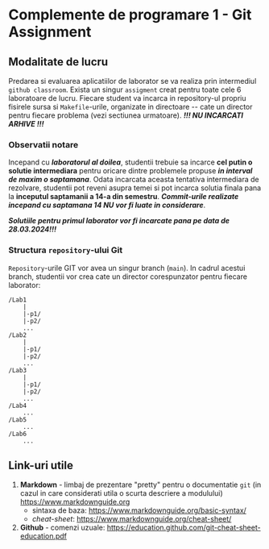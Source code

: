 # Complemente de programare 1 - Git Assignment

## Modalitate de lucru

Predarea si evaluarea aplicatiilor de laborator se va realiza prin intermediul `github classroom`. Exista un singur `assigment` creat pentru toate cele 6 laboratoare de lucru. Fiecare student va incarca in repository-ul propriu fisirele sursa si `Makefile`-urile, organizate in directoare -- cate un director pentru fiecare problema (vezi sectiunea urmatoare). **_!!! NU INCARCATI ARHIVE !!!_**

### Observatii notare

Incepand cu **_laboratorul al doilea_**, studentii trebuie sa incarce **cel putin o solutie intermediara** pentru oricare dintre problemele propuse **_in interval de maxim o saptamana_**. Odata incarcata aceasta tentativa intermediara de rezolvare, studentii pot reveni asupra temei si pot incarca solutia finala pana la **inceputul saptamanii a 14-a din semestru**. **_Commit-urile realizate incepand cu saptamana 14 NU vor fi luate in considerare_**.

**_Solutiile pentru primul laborator vor fi incarcate pana pe data de 28.03.2024!!!_**

### Structura `repository`-ului Git

`Repository`-urile GIT vor avea un singur branch (`main`). In cadrul acestui branch, studentii vor crea cate un director corespunzator pentru fiecare laborator:

```
/Lab1
	|
	|-p1/
	|-p2/
	...
/Lab2
	|
	|-p1/
	|-p2/
	...
/Lab3
	|
	|-p1/
	|-p2/
	...
/Lab4
	...
/Lab5
	...
/Lab6
	...
```

## Link-uri utile

1. **Markdown** - limbaj de prezentare "pretty" pentru o documentatie `git` (in cazul in care considerati utila o scurta descriere a modulului) <https://www.markdownguide.org>
	- sintaxa de baza: <https://www.markdownguide.org/basic-syntax/>
	- _cheat-sheet_: <https://www.markdownguide.org/cheat-sheet/>
2. **Github** - comenzi uzuale: <https://education.github.com/git-cheat-sheet-education.pdf>
